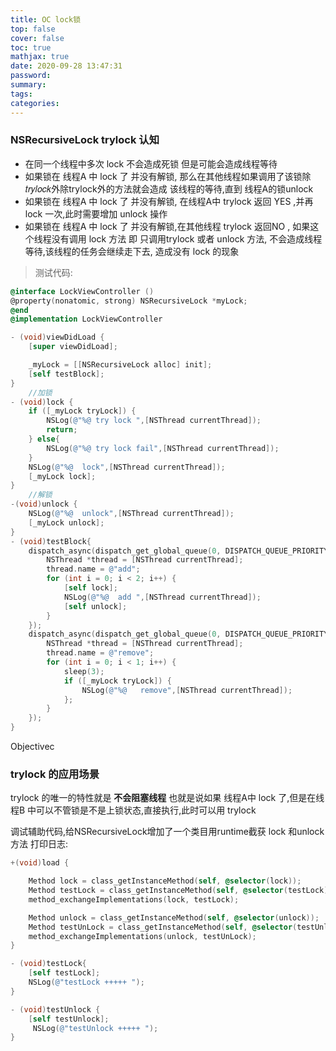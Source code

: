 ```yaml
---
title: OC lock锁
top: false
cover: false
toc: true
mathjax: true
date: 2020-09-28 13:47:31
password:
summary:
tags:
categories:
---
```




### NSRecursiveLock trylock 认知

- 在同一个线程中多次 lock 不会造成死锁 但是可能会造成线程等待
- 如果锁在 线程A 中 lock 了 并没有解锁, 那么在其他线程如果调用了该锁除𝑡𝑟𝑦𝑙𝑜𝑐𝑘外除trylock外的方法就会造成 该线程的等待,直到 线程A的锁unlock
- 如果锁在 线程A 中 lock 了 并没有解锁, 在线程A中 trylock 返回 YES ,并再 lock 一次,此时需要增加 unlock 操作
- 如果锁在 线程A 中 lock 了 并没有解锁,在其他线程 trylock 返回NO , 如果这个线程没有调用 lock 方法 即 只调用trylock 或者 unlock 方法, 不会造成线程等待,该线程的任务会继续走下去, 造成没有 lock 的现象

> 测试代码:



```objectivec
@interface LockViewController ()
@property(nonatomic, strong) NSRecursiveLock *myLock;
@end
@implementation LockViewController

- (void)viewDidLoad {
    [super viewDidLoad];

    _myLock = [[NSRecursiveLock alloc] init];
    [self testBlock];
}
    //加锁
- (void)lock {
    if ([_myLock tryLock]) {
        NSLog(@"%@ try lock ",[NSThread currentThread]);
        return;
    } else{
        NSLog(@"%@ try lock fail",[NSThread currentThread]);
    }
    NSLog(@"%@  lock",[NSThread currentThread]);
    [_myLock lock];
}
    //解锁
-(void)unlock {
    NSLog(@"%@  unlock",[NSThread currentThread]);
    [_myLock unlock];
}
- (void)testBlock{
    dispatch_async(dispatch_get_global_queue(0, DISPATCH_QUEUE_PRIORITY_DEFAULT), ^{
        NSThread *thread = [NSThread currentThread];
        thread.name = @"add";
        for (int i = 0; i < 2; i++) {
            [self lock];
            NSLog(@"%@  add ",[NSThread currentThread]);
            [self unlock];
        }
    });
    dispatch_async(dispatch_get_global_queue(0, DISPATCH_QUEUE_PRIORITY_DEFAULT), ^{
        NSThread *thread = [NSThread currentThread];
        thread.name = @"remove";
        for (int i = 0; i < 1; i++) {
            sleep(3);
            if ([_myLock tryLock]) {
                NSLog(@"%@   remove",[NSThread currentThread]);
            };
        }
    });
}
```

Objectivec

### trylock 的应用场景

trylock 的唯一的特性就是 **不会阻塞线程** 也就是说如果 线程A中 lock 了,但是在线程B 中可以不管锁是不是上锁状态,直接执行,此时可以用 trylock

调试辅助代码,给NSRecursiveLock增加了一个类目用runtime截获 lock 和unlock 方法 打印日志:



```objectivec
+(void)load {

    Method lock = class_getInstanceMethod(self, @selector(lock));
    Method testLock = class_getInstanceMethod(self, @selector(testLock));
    method_exchangeImplementations(lock, testLock);

    Method unlock = class_getInstanceMethod(self, @selector(unlock));
    Method testUnLock = class_getInstanceMethod(self, @selector(testUnlock));
    method_exchangeImplementations(unlock, testUnLock);
}

- (void)testLock{
    [self testLock];
    NSLog(@"testLock +++++ ");
}

- (void)testUnlock {
    [self testUnlock];
     NSLog(@"testUnlock +++++ ");
}
```


